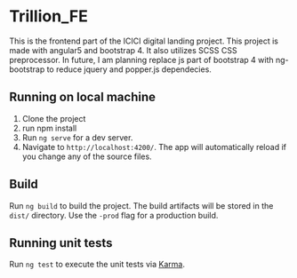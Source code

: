 # Trillion_FE

This is the frontend part of the ICICI digital landing project.
This project is made with angular5 and bootstrap 4. It also utilizes SCSS CSS preprocessor. 
In future, I am planning replace js part of bootstrap 4 with ng-bootstrap to reduce jquery and popper.js dependecies.

## Running on local machine
1. Clone the project
2. run npm install
3. Run `ng serve` for a dev server. 
4. Navigate to `http://localhost:4200/`. The app will automatically reload if you change any of the source files.

## Build

Run `ng build` to build the project. The build artifacts will be stored in the `dist/` directory. Use the `-prod` flag for a production build.

## Running unit tests

Run `ng test` to execute the unit tests via [Karma](https://karma-runner.github.io).

